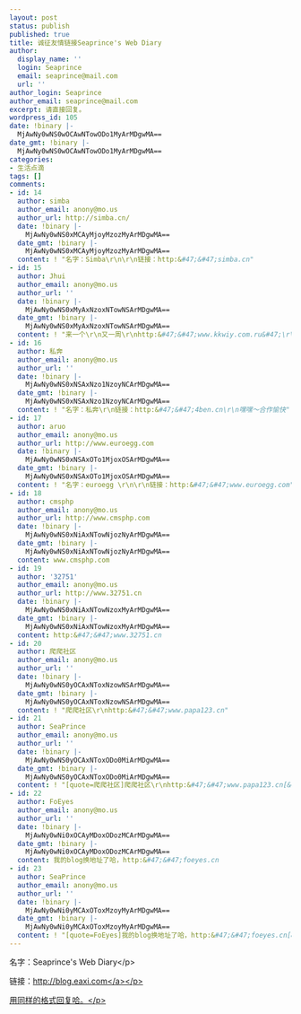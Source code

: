 ```yaml
---
layout: post
status: publish
published: true
title: 诚征友情链接Seaprince's Web Diary
author:
  display_name: ''
  login: Seaprince
  email: seaprince@mail.com
  url: ''
author_login: Seaprince
author_email: seaprince@mail.com
excerpt: 请直接回复。
wordpress_id: 105
date: !binary |-
  MjAwNy0wNS0wOCAwNTowODo1MyArMDgwMA==
date_gmt: !binary |-
  MjAwNy0wNS0wOCAwNTowODo1MyArMDgwMA==
categories:
- 生活点滴
tags: []
comments:
- id: 14
  author: simba
  author_email: anony@mo.us
  author_url: http://simba.cn/
  date: !binary |-
    MjAwNy0wNS0xMCAyMjoyMzozMyArMDgwMA==
  date_gmt: !binary |-
    MjAwNy0wNS0xMCAyMjoyMzozMyArMDgwMA==
  content: ! "名字：Simba\r\n\r\n链接：http:&#47;&#47;simba.cn"
- id: 15
  author: Jhui
  author_email: anony@mo.us
  author_url: ''
  date: !binary |-
    MjAwNy0wNS0xMyAxNzoxNTowNSArMDgwMA==
  date_gmt: !binary |-
    MjAwNy0wNS0xMyAxNzoxNTowNSArMDgwMA==
  content: ! "来一个\r\n又一周\r\nhttp:&#47;&#47;www.kkwiy.com.ru&#47;\r\n你的我已经做好了"
- id: 16
  author: 私奔
  author_email: anony@mo.us
  author_url: ''
  date: !binary |-
    MjAwNy0wNS0xNSAxNzo1NzoyNCArMDgwMA==
  date_gmt: !binary |-
    MjAwNy0wNS0xNSAxNzo1NzoyNCArMDgwMA==
  content: ! "名字：私奔\r\n链接：http:&#47;&#47;4ben.cn\r\n嘿嘿～合作愉快"
- id: 17
  author: aruo
  author_email: anony@mo.us
  author_url: http://www.euroegg.com
  date: !binary |-
    MjAwNy0wNS0xNSAxOTo1MjoxOSArMDgwMA==
  date_gmt: !binary |-
    MjAwNy0wNS0xNSAxOTo1MjoxOSArMDgwMA==
  content: ! "名字：euroegg \r\n\r\n链接：http:&#47;&#47;www.euroegg.com"
- id: 18
  author: cmsphp
  author_email: anony@mo.us
  author_url: http://www.cmsphp.com
  date: !binary |-
    MjAwNy0wNS0xNiAxNTowNjozNyArMDgwMA==
  date_gmt: !binary |-
    MjAwNy0wNS0xNiAxNTowNjozNyArMDgwMA==
  content: www.cmsphp.com
- id: 19
  author: '32751'
  author_email: anony@mo.us
  author_url: http://www.32751.cn
  date: !binary |-
    MjAwNy0wNS0xNiAxNTowNzoxMyArMDgwMA==
  date_gmt: !binary |-
    MjAwNy0wNS0xNiAxNTowNzoxMyArMDgwMA==
  content: http:&#47;&#47;www.32751.cn
- id: 20
  author: 爬爬社区
  author_email: anony@mo.us
  author_url: ''
  date: !binary |-
    MjAwNy0wNS0yOCAxNToxNzowNSArMDgwMA==
  date_gmt: !binary |-
    MjAwNy0wNS0yOCAxNToxNzowNSArMDgwMA==
  content: ! "爬爬社区\r\nhttp:&#47;&#47;www.papa123.cn"
- id: 21
  author: SeaPrince
  author_email: anony@mo.us
  author_url: ''
  date: !binary |-
    MjAwNy0wNS0yOCAxNToxODo0MiArMDgwMA==
  date_gmt: !binary |-
    MjAwNy0wNS0yOCAxNToxODo0MiArMDgwMA==
  content: ! "[quote=爬爬社区]爬爬社区\r\nhttp:&#47;&#47;www.papa123.cn[&#47;quote]\r\n\r\n已经添加"
- id: 22
  author: FoEyes
  author_email: anony@mo.us
  author_url: ''
  date: !binary |-
    MjAwNy0wNi0xOCAyMDoxODozMCArMDgwMA==
  date_gmt: !binary |-
    MjAwNy0wNi0xOCAyMDoxODozMCArMDgwMA==
  content: 我的blog换地址了哈，http:&#47;&#47;foeyes.cn
- id: 23
  author: SeaPrince
  author_email: anony@mo.us
  author_url: ''
  date: !binary |-
    MjAwNy0wNi0yMCAxOToxMzoyMyArMDgwMA==
  date_gmt: !binary |-
    MjAwNy0wNi0yMCAxOToxMzoyMyArMDgwMA==
  content: ! "[quote=FoEyes]我的blog换地址了哈，http:&#47;&#47;foeyes.cn[&#47;quote]\r\n\r\n连接已经更新"
---
```

<p>名字：Seaprince's Web Diary<&#47;p></p>
<p>链接：<a href="http:&#47;&#47;blog.eaxi.com">http:&#47;&#47;blog.eaxi.com<&#47;a><&#47;p></p>
<p>用同样的格式回复哈。<&#47;p></p>
